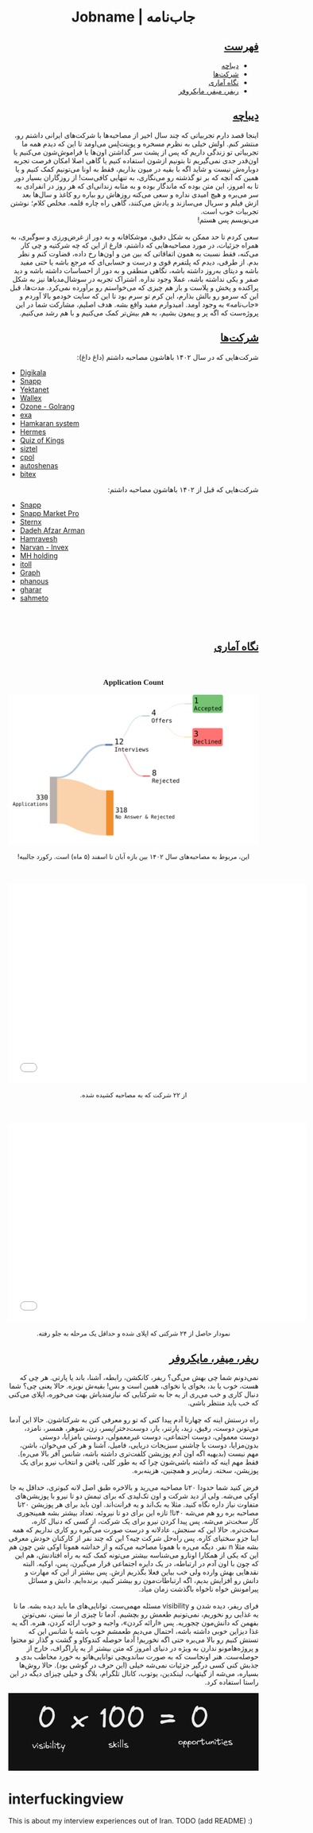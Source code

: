 
<center><h1>Jobname | جاب‌نامه</h1></center>

<h2 id="toc" dir="rtl"><a class="header" href="#toc">فهرست</a></h2>
<ul dir="rtl">
    <li><a href="#intro">دیباچه</a></li>
    <li><a href="#companies">شرکت‌ها</a></li>
    <li><a href="#statistics">نگاه آماری</a></li>
    <li><a href="#refer">ریفر، میفر، مایکروفر</a></li>
</ul>

<h2 id="intro" dir="rtl"><a class="header" href="#intro">دیباچه</a></h2>
<p dir="rtl">
اینجا قصد دارم تجربیاتی که چند سال اخیر از مصاحبه‌ها با شرکت‌های ایرانی داشتم رو، منتشر کنم. اولش خیلی به نظرم مسخره و پوینت‌لِس می‌اومد تا این که دیدم همه ما تجربیاتی تو زندگی داریم که پس از پشت سر گذاشتن اون‌ها یا فراموش‌شون می‌کنیم یا اون‌قدر جدی نمی‌گیریم تا بتونیم ازشون استفاده کنیم یا گاهی اصلا امکان فرصت تجربه دوباره‌ش نیست و شاید اگه با بقیه در میون بذاریم، فقط به اونا می‌تونیم کمک کنیم و یا همین که آنچه که بر تو گذشته رو می‌نگاری، به تنهایی کافی‌ست! از روزگاران بسیار دور تا به امروز، این متن بوده که ماندگار بوده و به مثابه زندانی‌ای که هر روز در انفرادی به سر می‌بره‌ و هیچ امیدی نداره و سعی می‌کنه روزهاش رو بیاره رو کاغذ و سال‌ها بعد ازش فیلم و سریال می‌سازند و یادش می‌کنند، گاهی راه چاره قلمه. مخلص کلام؛ نوشتن تجربیات خوب است.
<br />
می‌نویسم پس هستم!
<br /><br />
سعی کردم تا حد ممکن به شکل دقیق، موشکافانه و به دور از غرض‌ورزی و سوگیری، به همراه جزئیات، در مورد مصاحبه‌‌هایی که داشتم، فارغ از این که چه شرکتیه و چی کار می‌کنه، فقط نسبت به همون اتفاقاتی که بین من و اون‌ها رخ داده، قضاوت کنم و نظر بدم. از طرفی، دیدم که پلتفرم قوی و درست و حسابی‌ای که مرجع باشه یا حتی مفید باشه و دیتای به‌روز داشته باشه، نگاهی منطقی و به دور از احساسات داشته باشه و دید صفر و یکی نداشته باشه، عملا وجود نداره. اشتراک تجربه در سوشال‌مدیاها نیز به شکل پراکنده و پخش و پلاست و باز هم چیزی که می‌خواستم رو برآورده نمی‌کرد. مدت‌ها، قبل این که سرمو رو بالش بذارم، این کرم تو سرم بود تا این که سایت خودمو بالا آوردم و «جاب‌نامه» به وجود اومد. امیدوارم مفید واقع بشه. هدف اصلیم، مشارکت شما در این پروژه‌ست که اگه پر و پیمون بشیم، به هم بیش‌تر کمک می‌کنیم و با هم رشد می‌کنیم.
</p>


<h2 id="companies" dir="rtl"><a class="header" href="#companies">شرکت‌ها</a></h2>

<p dir="rtl">
شرکت‌هایی که در سال ۱۴۰۲ باهاشون مصاحبه داشتم (داغ داغ):
</p>

- [Digikala](./digikala/digikala.md)
- [Snapp](./snapp/snapp_cab_2.md)
- [Yektanet](./yektanet.md)
- [Wallex](./wallex.md)
- [Ozone - Golrang](./ozone.md)
- [exa](./exalab.md)
- [Hamkaran system](./hamkaran-system.md)
- [Hermes](./hermes.md)
- [Quiz of Kings](./QuizOfKings.md)
- [siztel](./siztel/siztel.md)
- [cpol](./cpol.md)
- [autoshenas](./autoshenas.md)
- [bitex](./bitex/bitex.md)

<p dir="rtl">
شرکت‌هایی که قبل از ۱۴۰۲ باهاشون مصاحبه داشتم:
</p>

- [Snapp](./snapp/snapp_cab_1.md)
- [Snapp Market Pro](./snapp/snapp_market_pro.md)
- [Sternx](./sternx.md)
- [Dadeh Afzar Arman](./daa.md)
- [Hamravesh](./hamravesh/hamravesh.md)
- [Narvan - Invex](./narvan.md)
- [MH holding](./mhholding.md)
- [itoll](./itoll.md)
- [Graph](./graph/graph.md)
- [phanous](./phanous/phanous.md)
- [gharar](./gharar.md)
- [sahmeto](./sahmeto.md)

<br />
<br />

<h2 id="statistics" dir="rtl"><a class="header" href="#statistics">نگاه آماری</a></h2>

<br />

<center><p style="font-size: 1.1em; font-family:'sens-serif'"><strong>Application Count</strong></p></center>
<img src="./assets/applications.svg">
<center><p dir="rtl" style="font-size: 13px;">این، مربوط به مصاحبه‌های سال ۱۴۰۲ بین بازه آبان تا اسفند (۵ ماه) است. رکورد جالبیه!</p></center>

<br />
<br />

<center><iframe src="./assets/interview_platform.html" style="border:none;" width="600 px" height="400 px"></iframe></center>
<center><p dir="rtl" style="font-size: 13px;">از ۲۲ شرکت که به مصاحبه کشیده شده.</p></center>

<br />
<br />

<center><iframe src="./assets/apply_way.html" style="border:none;" width="600 px" height="400 px"></iframe></center>

<center><p dir="rtl" style="font-size: 13px;">نمودار حاصل از ۲۴ شرکتی که اپلای شده و حداقل یک مرحله به جلو رفته.</p></center>

<h2 id="refer" dir="rtl"><a class="header" href="#refer">ریفر، میفر، مایکروفر</a></h2>

<p dir="rtl">
نمی‌دونم شما چی بهش می‌گی؟ ریفر، کانکشن، رابطه، آشنا، باند یا پارتی. هر چی که هست، خوب یا بد، بخوای یا نخوای، همین است و بس! بقیه‌ش نویزه. حالا یعنی چی؟ شما دنبال کاری و خب می‌ری از یه جا به شرکتایی که نیازمندیاش بهت می‌خوره، اپلای می‌کنی که خب باید منتظر باشی. <br /><br />راه درستش اینه که چهارتا آدم پیدا کنی که تو رو معرفی کنن به شرکتاشون. حالا این آدما می‌تونن دوست، رفیق، زید، پارتنر، یار، دوست‌دختر/پسر، زن، شوهر، همسر، نامزد، دوست معمولی، دوست اجتماعی، دوست غیرمعمولی، دوستی بامزایا، دوستی بدون‌مزایا، دوست با چاشنی سبزیجات دریایی، فامیل، آشنا و هر کی می‌خوان، باشن، مهم نیست (بدیهیه اگه اون آدم پوزیشن کلفت‌تری داشته باشه، شانس آفر بالا می‌ره). فقط مهم اینه که داشته باشی‌شون چرا که به طور کلی، یافتن و انتخاب نیرو برای یک پوزیشن، سخته. زمان‌بر و همچنین، هزینه‌بره.<br /><br />فرض کنید شما حدودا ۲۰‌‌تا مصاحبه می‌رید و بالاخره طبق اصل لانه کبوتری، حداقل یه جا اوکی می‌شه. ولی از دید شرکت و اون تک‌لیدی که برای تیمش دو تا نیرو با پوزیشن‌های متفاوت نیاز داره نگاه کنید. مثلا یه بک‌اند و یه فرانت‌اند. اون باید برای هر پوزیشن ۲۰‌تا مصاحبه بره رو هم می‌شه ۴۰تا! تازه این برای دو تا نیروئه. تعداد بیشتر بشه همینجوری کار سخت‌تر می‌شه. پس پیدا کردن نیرو برای یک شرکت، از کسی که دنبال کاره، سخت‌تره. حالا این که سنجش، عادلانه و درست صورت می‌گیره رو کاری نداریم که همه اینا جزو سختیای کاره. پس راه‌حل شرکت چیه؟ این که چند نفر از کارکنان خودش معرفی بشه مثلا n نفر. دیگه می‌ره با همونا مصاحبه می‌کنه و از خداشه همونا اوکی شن چون هم این که یکی از همکارا اونارو می‌شناسه بیشتر می‌تونه کمک کنه به راه افتادنش، هم این که چون با اون آدم در ارتباطه، در یک دایره اجتماعی قرار می‌گیرن، پس، اوکیه. البته نقدهایی بهش وارده ولی خب بیاین فعلا بگذریم ازش.
پس بیشتر از این که مهارت و دانش رو افزایش بدیم، اگه ارتباطات‌مون رو بیشتر کنیم، برنده‌ایم. دانش و مسائل پیرامونش خواه ناخواه باگذشت زمان میاد.
<br /><br />
فرای ریفر، دیده شدن و visibility مسئله مهمی‌ست. توانایی‌های ما باید دیده بشه. ما تا یه غذایی رو نخوریم، نمی‌تونیم طعمش رو بچشیم. آدما تا چیزی از ما نبینن، نمی‌تونن بفهمن که دانش‌مون چجوریه. پس «ارائه کردن»، واجبه و خوب ارائه کردن، هنره. اگه یه غذا دیزاین خوبی داشته باشه، احتمال می‌دیم طعمشم خوب باشه یا شانس این که تستش کنیم رو بالا می‌بره حتی اگه نخوریم! آدما حوصله کندوکاو و گشت و گذار تو محتوا و پروژه‌هامونو ندارن به ویژه در دنیای امروز که متن بیشتر از یه پاراگراف، خارج از حوصله‌ست. هنر اونجاست که به صورت ساندویچی توانایی‌هاتو به خورد مخاطب بدی و جذبش کنی کسی درگیر جزئیات نمی‌شه خیلی (این حرف در گوشی بود). حالا روش‌ها بسیاره، می‌شه از گیتهاب، لینکدین، یوتوب، کانال تلگرام، بلاگ و خیلی چیزای دیگه در این راستا استفاده کرد.
</p>
<p align="center">
    <img src="./assets/visibility.jpg" alt="visibility image" style="display: block; margin-left: auto; margin-right: auto;">
</p>

# interfuckingview
This is about my interview experiences out of Iran.
TODO (add README) :)
